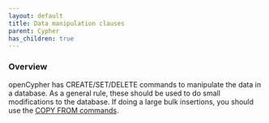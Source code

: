 ```yaml
---
layout: default
title: Data manipulation clauses
parent: Cypher
has_children: true
---
```


### Overview
openCypher has CREATE/SET/DELETE commands to manipulate the data in a database.
As a general rule, these should be used to do small modifications to the database.
If doing a large bulk insertions, you should use the [COPY FROM commands](../../data-import/csv-import.md).
